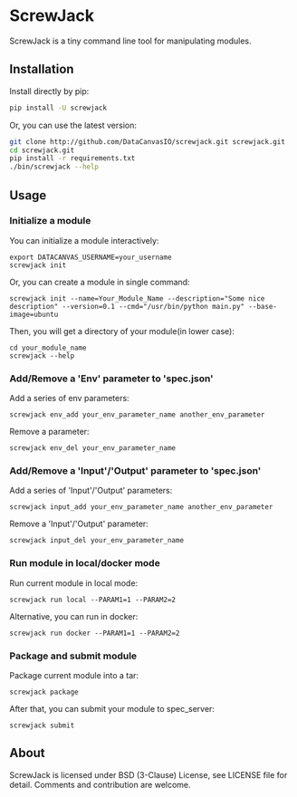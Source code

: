 
ScrewJack
=========

ScrewJack is a tiny command line tool for manipulating modules.

Installation
------------

Install directly by pip:

```sh
pip install -U screwjack
```

Or, you can use the latest version:

```sh
git clone http://github.com/DataCanvasIO/screwjack.git screwjack.git
cd screwjack.git
pip install -r requirements.txt
./bin/screwjack --help
```

Usage
-----

### Initialize a module

You can initialize a module interactively:

```
export DATACANVAS_USERNAME=your_username
screwjack init
```

Or, you can create a module in single command:

```
screwjack init --name=Your_Module_Name --description="Some nice description" --version=0.1 --cmd="/usr/bin/python main.py" --base-image=ubuntu
```

Then, you will get a directory of your module(in lower case):

```
cd your_module_name
screwjack --help
```

### Add/Remove a 'Env' parameter to 'spec.json'

Add a series of env parameters:

```
screwjack env_add your_env_parameter_name another_env_parameter
```

Remove a parameter:

```
screwjack env_del your_env_parameter_name
```

### Add/Remove a 'Input'/'Output' parameter to 'spec.json'

Add a series of 'Input'/'Output' parameters:

```
screwjack input_add your_env_parameter_name another_env_parameter
```

Remove a 'Input'/'Output' parameter:

```
screwjack input_del your_env_parameter_name
```

### Run module in local/docker mode

Run current module in local mode:

```
screwjack run local --PARAM1=1 --PARAM2=2
```

Alternative, you can run in docker:

```
screwjack run docker --PARAM1=1 --PARAM2=2
```

### Package and submit module

Package current module into a tar:

```
screwjack package
```

After that, you can submit your module to spec_server:

```
screwjack submit
```

About
-----

ScrewJack is licensed under BSD (3-Clause) License, see LICENSE file for detail. Comments and contribution are welcome.
